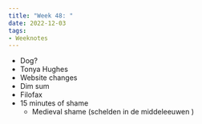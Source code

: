 ```yaml
---
title: "Week 48: "
date: 2022-12-03
tags:
- Weeknotes
---
```

- Dog?
- Tonya Hughes
- Website changes
- Dim sum
- Filofax
- 15 minutes of shame
	- Medieval shame (schelden in de middeleeuwen )